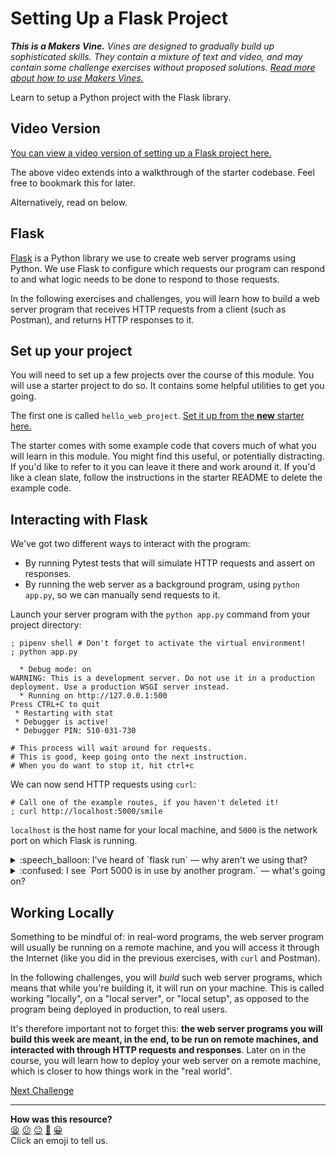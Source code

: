 # Setting Up a Flask Project

_**This is a Makers Vine.** Vines are designed to gradually build up
sophisticated skills. They contain a mixture of text and video, and may contain
some challenge exercises without proposed solutions. [Read more about how to use
Makers
Vines.](https://github.com/makersacademy/course/blob/main/labels/vines.md)_

Learn to setup a Python project with the Flask library.

<!-- OMITTED -->

## Video Version

[You can view a video version of setting up a Flask project here.](https://www.youtube.com/watch?v=72JwLuAyHyM)

The above video extends into a walkthrough of the starter codebase. Feel free to bookmark this for later.

Alternatively, read on below.

## Flask

[Flask](https://flask.palletsprojects.com/en/2.2.x/) is a Python library we use
to create web server programs using Python. We use Flask to configure which
requests our program can respond to and what logic needs to be done to respond
to those requests.

In the following exercises and challenges, you will learn how to build a web
server program that receives HTTP requests from a client (such as Postman), and
returns HTTP responses to it.

## Set up your project

You will need to set up a few projects over the course of this module. You will
use a starter project to do so. It contains some helpful utilities to get you
going.

The first one is called `hello_web_project`. [Set it up from the **new** starter
here.](https://github.com/makersacademy/web-applications-in-python-project-starter-plain)

The starter comes with some example code that covers much of what you will learn
in this module. You might find this useful, or potentially distracting. If you'd
like to refer to it you can leave it there and work around it. If you'd like a
clean slate, follow the instructions in the starter README to delete the example
code.

## Interacting with Flask

We've got two different ways to interact with the program:

* By running Pytest tests that will simulate HTTP requests and assert on
  responses.
* By running the web server as a background program, using `python app.py`,
  so we can manually send requests to it.

Launch your server program with the `python app.py` command from your
project directory:

```shell
; pipenv shell # Don't forget to activate the virtual environment!
; python app.py

  * Debug mode: on
WARNING: This is a development server. Do not use it in a production deployment. Use a production WSGI server instead.
  * Running on http://127.0.0.1:500
Press CTRL+C to quit
 * Restarting with stat
 * Debugger is active!
 * Debugger PIN: 510-031-730

# This process will wait around for requests.
# This is good, keep going onto the next instruction.
# When you do want to stop it, hit ctrl+c
```

We can now send HTTP requests using `curl`:

```shell
# Call one of the example routes, if you haven't deleted it!
; curl http://localhost:5000/smile
```

`localhost` is the host name for your local machine, and `5000` is the network
port on which Flask is running.

<details>
  <summary>:speech_balloon: I've heard of `flask run` — why aren't we using that?</summary>

  ---

  We've set up the starter to run Flask in a special debugging mode.

  The main difference for our purposes is that Flask will automatically reload
  your code when you change it.
  
  If you notice you are making changes to your code, but they are not being
  reflected in the server, check you are running with `python app.py`.

  In the HTML starter, which you will use later, running Flask in this manner
  also has other benefits around being able to start the server in test mode.

  ---

</details>

<details>
  <summary>:confused: I see `Port 5000 is in use by another program.` — what's going on?</summary>

  ---

  You're probably running another Flask server somewhere. Try finding it and
  hitting ctrl+c to stop it.
  
  Try running `lsof -i :5000` to see what's using the port. If you see `python`
  or `flask` in the output, you can kill the process by finding the number under
  `PID` and running `kill -9 <PID>`.

  We would recommend not following the advice to disable Airplay Receiver. If
  you keep having trouble, contact your coach.

  ---

</details>

## Working Locally

Something to be mindful of: in real-word programs, the web server program will
usually be running on a remote machine, and you will access it through the
Internet (like you did in the previous exercises, with `curl` and Postman).

In the following challenges, you will _build_ such web server programs, which
means that while you're building it, it will run on your machine. This is called
working "locally", on a "local server", or "local setup", as opposed to the
program being deployed in production, to real users.

It's therefore important not to forget this: **the web server programs you will
build this week are meant, in the end, to be run on remote machines, and
interacted with through HTTP requests and responses**. Later on in the course,
you will learn how to deploy your web server on a remote machine, which is
closer to how things work in the "real world".


[Next Challenge](02_building_a_route.md)

<!-- BEGIN GENERATED SECTION DO NOT EDIT -->

---

**How was this resource?**  
[😫](https://airtable.com/shrUJ3t7KLMqVRFKR?prefill_Repository=makersacademy%2Fweb-applications-in-python&prefill_File=challenges%2F01_setting_up_flask_project.md&prefill_Sentiment=😫) [😕](https://airtable.com/shrUJ3t7KLMqVRFKR?prefill_Repository=makersacademy%2Fweb-applications-in-python&prefill_File=challenges%2F01_setting_up_flask_project.md&prefill_Sentiment=😕) [😐](https://airtable.com/shrUJ3t7KLMqVRFKR?prefill_Repository=makersacademy%2Fweb-applications-in-python&prefill_File=challenges%2F01_setting_up_flask_project.md&prefill_Sentiment=😐) [🙂](https://airtable.com/shrUJ3t7KLMqVRFKR?prefill_Repository=makersacademy%2Fweb-applications-in-python&prefill_File=challenges%2F01_setting_up_flask_project.md&prefill_Sentiment=🙂) [😀](https://airtable.com/shrUJ3t7KLMqVRFKR?prefill_Repository=makersacademy%2Fweb-applications-in-python&prefill_File=challenges%2F01_setting_up_flask_project.md&prefill_Sentiment=😀)  
Click an emoji to tell us.

<!-- END GENERATED SECTION DO NOT EDIT -->

